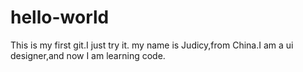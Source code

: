 # hello-world
This is my first git.I just try it.
my name is Judicy,from China.I am a ui designer,and now I am learning code.
